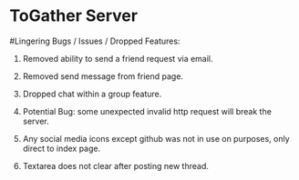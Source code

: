 # ToGather Server
#Lingering Bugs / Issues / Dropped Features:

1. Removed ability to send a friend request via email.

2. Removed send message from friend page.

3. Dropped chat within a group feature.

4. Potential Bug: some unexpected invalid http request will break the server.

5. Any social media icons except github was not in use on purposes, only direct to index page.

6. Textarea does not clear after posting new thread.
